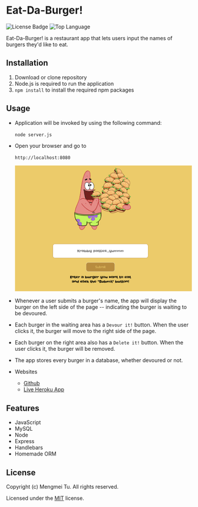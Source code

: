 # Eat-Da-Burger!

![License Badge](https://img.shields.io/github/license/mmeii/eat-da-burger) ![Top Language](https://img.shields.io/github/languages/top/mmeii/eat-da-burger)

Eat-Da-Burger! is a restaurant app that lets users input the names of burgers they'd like to eat.

## Installation

1. Download or clone repository
2. Node.js is required to run the application
3. `npm install` to install the required npm packages

## Usage

* Application will be invoked by using the following command:
  
  `node server.js`

* Open your browser and go to

  `http://localhost:8080`

  ![Eat-Da-Burger Screnshot](./public/assets/eat-da-burger.png)

* Whenever a user submits a burger's name, the app will display the burger on the left side of the page -- indicating the burger is waiting to be devoured.

* Each burger in the waiting area has a `Devour it!` button. When the user clicks it, the burger will move to the right side of the page.

* Each burger on the right area also has a `Delete it!` button. When the user clicks it, the burger will be removed.

* The app stores every burger in a database, whether devoured or not.

* Websites
  * [Github](https://github.com/mmeii/eat-da-burger)
  * [Live Heroku App](https://cryptic-reef-17921.herokuapp.com/)

## Features

* JavaScript
* MySQL
* Node
* Express
* Handlebars
* Homemade ORM

## License

  Copyright (c) Mengmei Tu. All rights reserved.
  
  Licensed under the [MIT](LICENSE) license.